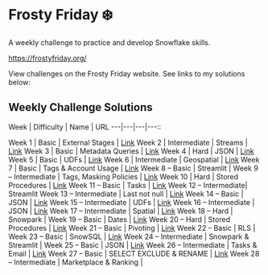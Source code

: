 # Frosty Friday :snowflake:

A weekly challenge to practice and develop Snowflake skills.

https://frostyfriday.org/

View challenges on the Frosty Friday website. See links to my solutions below:

## Weekly Challenge Solutions

Week | Difficulty | Name | URL
---|---|---|---::

Week 1 | Basic | External Stages | [Link](https://github.com/jameskalfox/frosty-friday-snowflake-challenges/blob/main/Week_01.sql)
Week 2 | Intermediate | Streams | [Link](https://github.com/jameskalfox/frosty-friday-snowflake-challenges/blob/main/Week_02.sql)
Week 3 | Basic | Metadata Queries | [Link](https://github.com/jameskalfox/frosty-friday-snowflake-challenges/blob/main/Week_03.sql)
Week 4 | Hard | JSON | [Link](https://github.com/jameskalfox/frosty-friday-snowflake-challenges/blob/main/Week_04.sql)
Week 5 | Basic | UDFs | [Link](https://github.com/jameskalfox/frosty-friday-snowflake-challenges/blob/main/Week_05.sql)
Week 6 | Intermediate | Geospatial | [Link](https://github.com/jameskalfox/frosty-friday-snowflake-challenges/blob/main/Week_06.sql)
Week 7 | Basic | Tags & Account Usage | [Link](https://github.com/jameskalfox/frosty-friday-snowflake-challenges/blob/main/Week_07.sql)
Week 8 – Basic | Streamlit |
Week 9 – Intermediate | Tags, Masking Policies | [Link](https://github.com/jameskalfox/frosty-friday-snowflake-challenges/blob/main/Week_09.sql)
Week 10 | Hard | Stored Procedures | [Link](https://github.com/jameskalfox/frosty-friday-snowflake-challenges/blob/main/Week_10.sql)
Week 11 – Basic | Tasks | [Link](https://github.com/jameskalfox/frosty-friday-snowflake-challenges/blob/main/Week_11.sql)
Week 12 – Intermediate| Streamlit
Week 13 – Intermediate | Last not null | [Link](https://github.com/jameskalfox/frosty-friday-snowflake-challenges/blob/main/Week_13.sql)
Week 14 – Basic | JSON | [Link](https://github.com/jameskalfox/frosty-friday-snowflake-challenges/blob/main/Week_14.sql)
Week 15 – Intermediate | UDFs | [Link](https://github.com/jameskalfox/frosty-friday-snowflake-challenges/blob/main/Week_15.sql)
Week 16 – Intermediate | JSON | [Link](https://github.com/jameskalfox/frosty-friday-snowflake-challenges/blob/main/Week_16.sql)
Week 17 – Intermediate | Spatial | [Link](https://github.com/jameskalfox/frosty-friday-snowflake-challenges/blob/main/Week_17.sql)
Week 18 – Hard | Snowpark |
Week 19 – Basic | Dates | [Link](https://github.com/jameskalfox/frosty-friday-snowflake-challenges/blob/main/Week_19.sql)
Week 20 – Hard | Stored Procedures | [Link](https://github.com/jameskalfox/frosty-friday-snowflake-challenges/blob/main/Week_20.sql)
Week 21 – Basic | Pivoting | [Link](https://github.com/jameskalfox/frosty-friday-snowflake-challenges/blob/main/Week_21.sql)
Week 22 – Basic | RLS |
Week 23 – Basic | SnowSQL | [Link](https://github.com/jameskalfox/frosty-friday-snowflake-challenges/blob/main/Week_23.sql)
Week 24 – Intermediate | Snowpark & Streamlit |
Week 25 – Basic | JSON | [Link](https://github.com/jameskalfox/frosty-friday-snowflake-challenges/blob/main/Week_25.sql)
Week 26 – Intermediate | Tasks & Email | [Link](https://github.com/jameskalfox/frosty-friday-snowflake-challenges/blob/main/Week_26.sql)
Week 27 – Basic | SELECT EXCLUDE & RENAME | [Link](https://github.com/jameskalfox/frosty-friday-snowflake-challenges/blob/main/Week_27.sql)
Week 28 – Intermediate | Marketplace & Ranking |